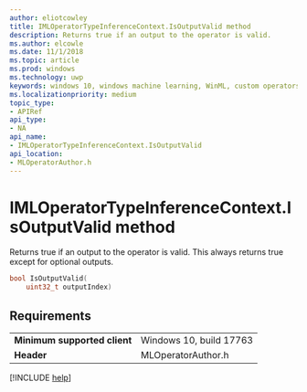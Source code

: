 ```yaml
---
author: eliotcowley
title: IMLOperatorTypeInferenceContext.IsOutputValid method
description: Returns true if an output to the operator is valid.
ms.author: elcowle
ms.date: 11/1/2018
ms.topic: article
ms.prod: windows
ms.technology: uwp
keywords: windows 10, windows machine learning, WinML, custom operators, IsOutputValid
ms.localizationpriority: medium
topic_type:
- APIRef
api_type:
- NA
api_name:
- IMLOperatorTypeInferenceContext.IsOutputValid
api_location:
- MLOperatorAuthor.h
---
```


# IMLOperatorTypeInferenceContext.IsOutputValid method

Returns true if an output to the operator is valid. This always returns true except for optional outputs.

```cpp
bool IsOutputValid(
    uint32_t outputIndex)
```

## Requirements

| | |
|-|-|
| **Minimum supported client** | Windows 10, build 17763 |
| **Header** | MLOperatorAuthor.h |

[!INCLUDE [help](../includes/get-help.md)]
